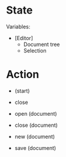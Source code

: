 #  State

Variables:

- [Editor]
    - Document tree
    - Selection

# Action

- (start)
- close

- open (document)
- close (document)

- new (document)
- save (document)
